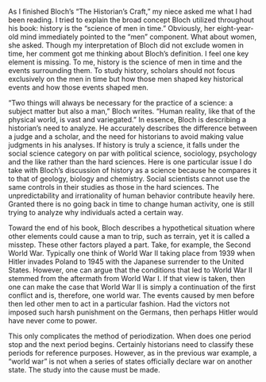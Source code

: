 <p>As I finished Bloch’s “The Historian’s Craft,” my niece asked me what I had been reading. I tried to explain the broad concept Bloch utilized throughout his book: history is the “science of men in time.” Obviously, her eight-year-old mind immediately pointed to the “men” component. What about women, she asked. Though my interpretation of Bloch did not exclude women in time, her comment got me thinking about Bloch’s definition. I feel one key element is missing. To me, history is the science of men in time and the events surrounding them. To study history, scholars should not focus exclusively on the men in time but how those men shaped key historical events and how those events shaped men.</p>

<p>“Two things will always be necessary for the practice of a science: a subject matter but also a man,” Bloch writes. “Human reality, like that of the physical world, is vast and variegated.” In essence, Bloch is describing a historian’s need to analyze. He accurately describes the difference between a judge and a scholar, and the need for historians to avoid making value judgments in his analyses. If history is truly a science, it falls under the social science category on par with political science, sociology, psychology and the like rather than the hard sciences. Here is one particular issue I do take with Bloch’s discussion of history as a science because he compares it to that of geology, biology and chemistry. Social scientists cannot use the same controls in their studies as those in the hard sciences. The unpredictability and irrationality of human behavior contribute heavily here. Granted there is no going back in time to change human activity, one is still trying to analyze why individuals acted a certain way.</p>

<p>Toward the end of his book, Bloch describes a hypothetical situation where other elements could cause a man to trip, such as terrain, yet it is called a misstep. These other factors played a part. Take, for example, the Second World War. Typically one think of World War II taking place from 1939 when Hitler invades Poland to 1945 with the Japanese surrender to the United States. However, one can argue that the conditions that led to World War II stemmed from the aftermath from World War I. If that view is taken, then one can make the case that World War II is simply a continuation of the first conflict and is, therefore, one world war. The events caused by men before then led other men to act in a particular fashion. Had the victors not imposed such harsh punishment on the Germans, then perhaps Hitler would have never come to power. </p>

<p>This only complicates the method of periodization. When does one period stop and the next period begins. Certainly historians need to classify these periods for reference purposes. However, as in the previous war example, a “world war” is not when a series of states officially declare war on another state. The study into the cause must be made.</p>
